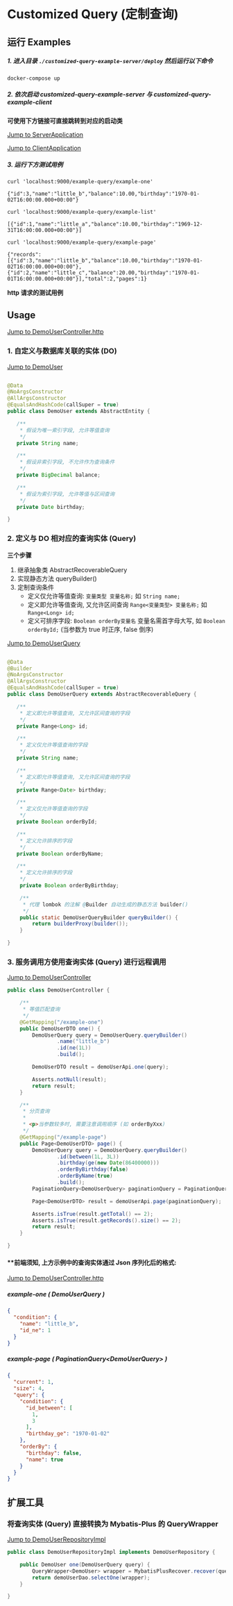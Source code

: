 # Customized Query (定制查询)

## 运行 Examples

##### 1. 进入目录 `./customized-query-example-server/deploy` 然后运行以下命令

```shell
docker-compose up
```

##### 2. 依次启动 customized-query-example-server 与 customized-query-example-client

**可使用下方链接可直接跳转到对应的启动类**

[Jump to ServerApplication](./customized-query-examples/customized-query-example-server/service-provider/src/main/java/org/customizedquery/example/server/ServerApplication.java)

[Jump to ClientApplication](./customized-query-examples/customized-query-example-client/src/main/java/org/customizedquery/example/client/ClientApplication.java)

##### 3. 运行下方测试用例

```shell
curl 'localhost:9000/example-query/example-one'

{"id":3,"name":"little_b","balance":10.00,"birthday":"1970-01-02T16:00:00.000+00:00"}
```

```shell
curl 'localhost:9000/example-query/example-list'

[{"id":1,"name":"little_a","balance":10.00,"birthday":"1969-12-31T16:00:00.000+00:00"}]
```

```shell
curl 'localhost:9000/example-query/example-page'

{"records":[{"id":3,"name":"little_b","balance":10.00,"birthday":"1970-01-02T16:00:00.000+00:00"},{"id":2,"name":"little_c","balance":20.00,"birthday":"1970-01-01T16:00:00.000+00:00"}],"total":2,"pages":1}
```

**http 请求的测试用例**

## Usage

[Jump to DemoUserController.http](./customized-query-examples/customized-query-example-client/src/test/java/org/customizedquery/example/client/controller/DemoUserController.http)

### 1. 自定义与数据库关联的实体 (DO)

[Jump to DemoUser](./customized-query-examples/customized-query-example-server/service-provider/src/main/java/org/customizedquery/example/server/domain/DemoUser.java)

```java

@Data
@NoArgsConstructor
@AllArgsConstructor
@EqualsAndHashCode(callSuper = true)
public class DemoUser extends AbstractEntity {

   /**
    * 假设为唯一索引字段, 允许等值查询
    */
   private String name;

   /**
    * 假设非索引字段, 不允许作为查询条件
    */
   private BigDecimal balance;

   /**
    * 假设为索引字段, 允许等值与区间查询
    */
   private Date birthday;

}
```

### 2. 定义与 DO 相对应的查询实体 (Query)

**三个步骤**

1. 继承抽象类 AbstractRecoverableQuery
1. 实现静态方法 queryBuilder()
1. 定制查询条件
   - 定义仅允许等值查询: `变量类型 变量名称;` 如 `String name;`
   - 定义即允许等值查询, 又允许区间查询 `Range<变量类型> 变量名称;` 如 `Range<Long> id;`
   - 定义可排序字段: `Boolean orderBy变量名` 变量名需首字母大写, 如 `Boolean orderById;`
     (当参数为 true 时正序, false 倒序)

[Jump to DemoUserQuery](./customized-query-examples/customized-query-example-server/service-api/src/main/java/org/customizedquery/example/server/domain/query/DemoUserQuery.java)

```java

@Data
@Builder
@NoArgsConstructor
@AllArgsConstructor
@EqualsAndHashCode(callSuper = true)
public class DemoUserQuery extends AbstractRecoverableQuery {

   /**
    * 定义即允许等值查询, 又允许区间查询的字段
    */
   private Range<Long> id;

   /**
    * 定义仅允许等值查询的字段
    */
   private String name;

   /**
    * 定义即允许等值查询, 又允许区间查询的字段
    */
   private Range<Date> birthday;

   /**
    * 定义仅允许等值查询的字段
    */
   private Boolean orderById;

   /**
    * 定义允许排序的字段
    */
   private Boolean orderByName;

   /**
    * 定义允许排序的字段
    */
    private Boolean orderByBirthday;

    /**
     * 代理 lombok 的注解 @Builder 自动生成的静态方法 builder()
     */
    public static DemoUserQueryBuilder queryBuilder() {
        return builderProxy(builder());
    }

}
```

### 3. 服务调用方使用查询实体 (Query) 进行远程调用

[Jump to DemoUserController](./customized-query-examples/customized-query-example-client/src/main/java/org/customizedquery/example/client/controller/DemoUserController.java)

```java
public class DemoUserController {

    /**
     * 等值匹配查询
     */
    @GetMapping("/example-one")
    public DemoUserDTO one() {
        DemoUserQuery query = DemoUserQuery.queryBuilder()
                .name("little_b")
                .id(ne(1L))
                .build();

        DemoUserDTO result = demoUserApi.one(query);

        Asserts.notNull(result);
        return result;
    }

    /**
     * 分页查询
     *
     * <p>当参数较多时, 需要注意调用顺序 (如 orderByXxx)
     */
    @GetMapping("/example-page")
    public Page<DemoUserDTO> page() {
        DemoUserQuery query = DemoUserQuery.queryBuilder()
                .id(between(1L, 3L))
                .birthday(ge(new Date(86400000)))
                .orderByBirthday(false)
                .orderByName(true)
                .build();
        PaginationQuery<DemoUserQuery> paginationQuery = PaginationQuery.query(1, 4, query);

        Page<DemoUserDTO> result = demoUserApi.page(paginationQuery);

        Asserts.isTrue(result.getTotal() == 2);
        Asserts.isTrue(result.getRecords().size() == 2);
        return result;
    }

}
```

#### **前端须知, 上方示例中的查询实体通过 Json 序列化后的格式:

[Jump to DemoUserController.http](./customized-query-examples/customized-query-example-client/src/test/java/org/customizedquery/example/client/controller/DemoUserController.http)

##### example-one ( DemoUserQuery )

```json
{
  "condition": {
    "name": "little_b",
    "id_ne": 1
  }
}
```

##### example-page ( PaginationQuery\<DemoUserQuery\> )

```json
{
  "current": 1,
  "size": 4,
  "query": {
    "condition": {
      "id_between": [
        1,
        3
      ],
      "birthday_ge": "1970-01-02"
    },
    "orderBy": {
      "birthday": false,
      "name": true
    }
  }
}
```

## 扩展工具

### 将查询实体 (Query) 直接转换为 Mybatis-Plus 的 QueryWrapper

[Jump to DemoUserRepositoryImpl](./customized-query-examples/customized-query-example-server/service-provider/src/main/java/org/customizedquery/example/server/repository/impl/DemoUserRepositoryImpl.java)

```java
public class DemoUserRepositoryImpl implements DemoUserRepository {

    public DemoUser one(DemoUserQuery query) {
        QueryWrapper<DemoUser> wrapper = MybatisPlusRecover.recover(query, DemoUser.class);
        return demoUserDao.selectOne(wrapper);
    }

}
```

